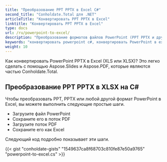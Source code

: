 ```yaml
---
title: "Преобразование PPT PPTX в Excel C#"
second_title: "Conholdate.Total для .NET"
articleTitle: "Конвертировать PPT PPTX в Excel"
linktitle: "Конвертировать PPT PPTX в Excel"
type: docs
url: /ru/powerpoint-to-excel/
description: "Преобразование форматов файлов PowerPoint (PPT PPTX и других) в форматы файлов Excel (XLS XLSX) на C#."
keywords: "конвертировать powerpoint c#, конвертировать PowerPoint в excel c#, конвертировать pptx в xlsx c#, конвертировать ppt в xls c#, .NET конвертировать ppt pptx, ppt в xlsx .net, pptx в xlsx asp .net, конвертер c# для ppt, конвертер c# для pptx , pptx в excel c#, слайды на листы"
weight: 10
---
```


Как конвертировать PowerPoint PPTX в Excel (XLS или XLSX)? Это легко сделать с помощью Aspose.Slides и Aspose.PDF, которые являются частью Conholdate.Total.

## **Преобразование PPT PPTX в XLSX на C#**
Чтобы преобразовать PPT, PPTX или любой другой формат PowerPoint в Excel, вы можете выполнить следующие простые шаги.

- Загрузите файл PowerPoint
- Сохраните его в поток PDF
- Загрузите поток PDF
- Сохраните его как Excel

Следующий код подробно показывает эти шаги.

{{< gist "conholdate-gists" "1549637ca8f68703c810fe87e50a9765" "powerpoint-to-excel.cs" >}}

